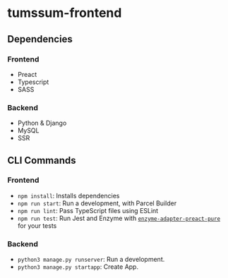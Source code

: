# tumssum-frontend

## Dependencies

### Frontend

- Preact
- Typescript
- SASS

### Backend

- Python & Django
- MySQL
- SSR


## CLI Commands

### Frontend

- `npm install`: Installs dependencies
- `npm run start`: Run a development, with Parcel Builder
- `npm run lint`: Pass TypeScript files using ESLint
- `npm run test`: Run Jest and Enzyme with
    [`enzyme-adapter-preact-pure`](https://github.com/preactjs/enzyme-adapter-preact-pure) for your tests

### Backend

- `python3 manage.py runserver`: Run a development.
- `python3 manage.py startapp`: Create App.
